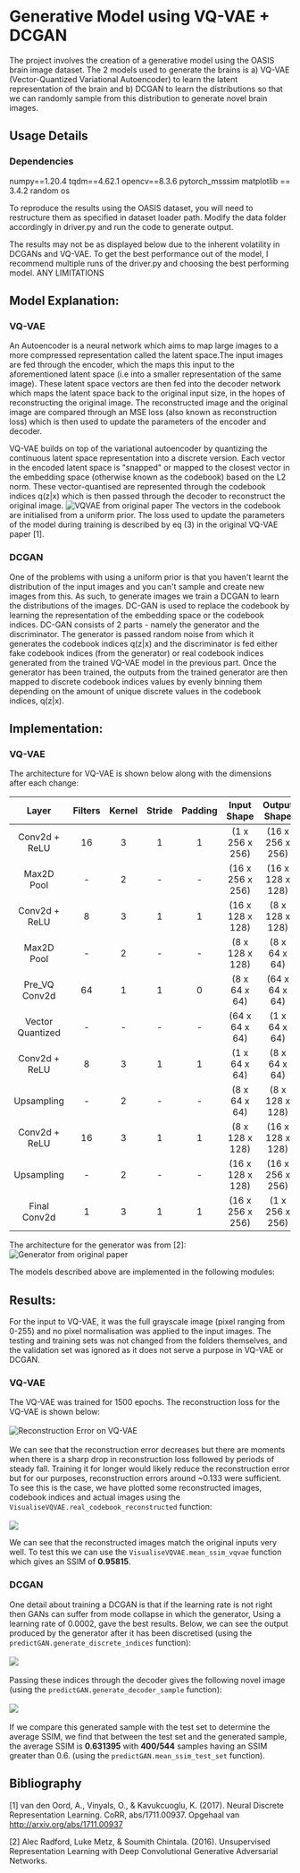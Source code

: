 # Generative Model using VQ-VAE + DCGAN
The project involves the creation of a generative model using the OASIS brain image dataset. The 2 models used to generate
the brains is a) VQ-VAE (Vector-Quantized Variational Autoencoder) to learn the latent representation of the brain and 
b) DCGAN to learn the distributions so that we can randomly sample from this distribution to generate novel brain 
images.

## Usage Details
### Dependencies
numpy==1.20.4
tqdm==4.62.1
opencv==8.3.6
pytorch_msssim
matplotlib == 3.4.2
random
os

To reproduce the results using the OASIS dataset, you will need to restructure them as specified in dataset loader
path. Modify the data folder accordingly in driver.py and run the code to generate output. 

The results may not be as displayed below due to the inherent volatility in DCGANs and VQ-VAE. To get the best performance
out of the model, I recommend multiple runs of the driver.py and choosing the best performing model. ANY LIMITATIONS


## Model Explanation:
### VQ-VAE
An Autoencoder is a neural network which aims to map large images to a more compressed representation called the latent
space.The input images are fed through the encoder, which the maps this input to the aforementioned latent space (i.e
into a smaller representation of the same image). These latent space vectors are then fed into the decoder network
which maps the latent space back to the original input size, in the hopes of reconstructing the original image. The
reconstructed image and the original image are compared through an MSE loss (also known as reconstruction loss) 
which is then used to update the parameters of the encoder and decoder.

VQ-VAE builds on top of the variational autoencoder by quantizing the continuous latent space representation into a
discrete version. Each vector in the encoded latent space is "snapped" or mapped to the closest vector in the embedding 
space (otherwise  known as the codebook) based on the L2 norm. These vector-quantised are represented through the 
codebook indices q(z|x) which is then passed through the decoder to reconstruct the original image.
![VQVAE from original paper](./images/vqvae_diagram.png)
The vectors in the codebook are initialised from a uniform prior. The loss used to update the parameters of the model
during training is described by eq (3) in the original VQ-VAE paper [1].

### DCGAN
One of the problems with using a uniform prior is that you haven't learnt the distribution of the input images and 
you can't sample and create new images from this. As such, to generate images we train a DCGAN to learn the distributions
of the images. DC-GAN is used to replace the codebook by learning the representation of the embedding space or the 
codebook indices. DC-GAN consists of 2 parts - namely the generator and the discriminator. The generator is passed 
random noise from which it generates the codebook indices q(z|x) and the discriminator is fed either fake codebook 
indices (from the generator) or real codebook indices generated from the trained VQ-VAE model in the previous part. Once
the generator has been trained, the outputs from the trained generator are then mapped to discrete codebook indices
values by evenly binning them depending on the amount of unique discrete values in the codebook indices, q(z|x).

## Implementation:
### VQ-VAE
The architecture for VQ-VAE is shown below along with the dimensions after each change: 

Layer | Filters | Kernel | Stride | Padding | Input Shape | Output Shape 
:---: | :---: | :---: | :---: | :---: | :---: | :---: 
Conv2d + ReLU | 16 | 3 | 1 | 1 | (1 x 256 x 256) | (16 x 256 x 256) 
Max2D Pool | - | 2 | - | - | (16 x 256 x 256) | (16 x 128 x 128) 
Conv2d + ReLU | 8 | 3 | 1 | 1 | (16 x 128 x 128) | (8 x 128 x 128) 
Max2D Pool | - | 2 | - | - | (8 x 128 x 128) | (8 x 64 x 64) 
Pre_VQ Conv2d  | 64 | 1 | 1 | 0 | (8 x 64 x 64) | (64 x 64 x 64) 
Vector Quantized | - | - | - | - | (64 x 64 x 64) | (1 x 64 x 64) 
Conv2d + ReLU | 8 | 3 | 1 | 1 | (1 x 64 x 64) | (8 x 64 x 64) 
Upsampling | - | 2 | - | - | (8 x 64 x 64)  | (8 x 128 x 128)  
Conv2d + ReLU | 16 | 3 | 1 | 1 | (8 x 128 x 128) | (16 x 128 x 128) 
Upsampling | - | 2 | - | - | (16 x 128 x 128)  | (16 x 256 x 256)  
Final Conv2d  | 1 | 3 | 1 | 1 | (16 x 256 x 256) | (1 x 256 x 256) 

The architecture for the generator was from [2]: <br/>
![Generator from original paper](./images/generator.PNG)

The models described above are implemented in the following modules: 

## Results:
For the input to VQ-VAE, it was the full grayscale image (pixel ranging from  0-255) and no pixel normalisation was 
applied to the input images. The testing and training sets was not changed from the folders themselves, and the validation
set was ignored as it does not serve a purpose in VQ-VAE or DCGAN.
### VQ-VAE
The VQ-VAE was trained for 1500 epochs.  The reconstruction loss for the VQ-VAE is shown below:
<br/><br/>
![Reconstruction Error on VQ-VAE](./images/recon_error_me.PNG)
<br/> <br/> We can see that the reconstruction error decreases but there are moments when there is a sharp drop in reconstruction
loss followed by periods of steady fall. Training it for longer would likely reduce the reconstruction error but
for our purposes, reconstruction errors around ~0.133 were sufficient. To see this is the case, we have plotted some
reconstructed images, codebook indices and actual images using the `VisualiseVQVAE.real_codebook_reconstructed` 
function: <br/> <br/> 
![](./images/OG_code_Recon.png)

We can see that the reconstructed images match the original inputs very well. To test this we can use the 
`VisualiseVQVAE.mean_ssim_vqvae` function which gives an SSIM of **0.95815**.

### DCGAN
One detail about training a DCGAN is that if the learning rate is not right then GANs can suffer from mode collapse
in which the generator, 
Using a learning rate of 0.0002, gave the best results. Below, we can see the output produced by the generator after
it has been discretised (using the `predictGAN.generate_discrete_indices` function): 
<br/> <br/> 
![](./images/brain_index.png)
<br/> <br/> 
Passing these indices through the decoder gives the following novel image (using the 
`predictGAN.generate_decoder_sample` function): 
<br/> <br/> 
![](./images/generated_brain_gan.png)
<br/> <br/> 
If we compare this generated sample with the test set to determine the average SSIM, we find that between the test
set and the generated sample, the average SSIM is **0.631395** with **400/544** samples having an SSIM greater than 0.6. 
(using the `predictGAN.mean_ssim_test_set` function).


## Bibliography
[1] van den Oord, A., Vinyals, O., & Kavukcuoglu, K. (2017). Neural Discrete Representation Learning. CoRR, 
abs/1711.00937. Opgehaal van http://arxiv.org/abs/1711.00937

[2] Alec Radford, Luke Metz, & Soumith Chintala. (2016). Unsupervised Representation Learning with Deep 
Convolutional Generative Adversarial Networks.